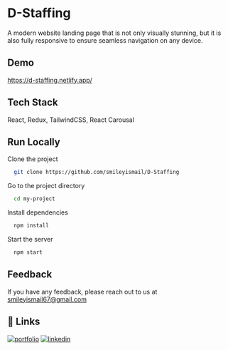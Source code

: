 # D-Staffing

A modern website landing page that is not only visually stunning, but it is also fully responsive to ensure seamless navigation on any device.

## Demo

https://d-staffing.netlify.app/

## Tech Stack

React, Redux, TailwindCSS, React Carousal

## Run Locally

Clone the project

```bash
  git clone https://github.com/smileyismail/D-Staffing
```

Go to the project directory

```bash
  cd my-project
```

Install dependencies

```bash
  npm install
```

Start the server

```bash
  npm start
```

## Feedback

If you have any feedback, please reach out to us at smileyismail67@gmail.com

## 🔗 Links

[![portfolio](https://img.shields.io/badge/my_portfolio-000?style=for-the-badge&logo=ko-fi&logoColor=white)](https://smiley-ismail.netlify.app/)
[![linkedin](https://img.shields.io/badge/linkedin-0A66C2?style=for-the-badge&logo=linkedin&logoColor=white)](https://www.linkedin.com/in/smileyismail/)

